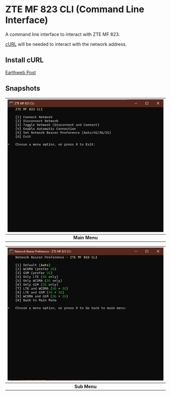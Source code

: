 # ZTE MF 823 CLI (Command Line Interface)
A command line interface to interact with ZTE MF 823.

[cURL](https://curl.se/) will be needed to interact with the network address.

## Install cURL
[Earthweb Post](https://earthweb.com/curl/.) 

## Snapshots
| ![Main Menu](./snapshots/MainMenu.png "Main Menu") |
|:--:|
| **Main Menu** |

| ![Sub Menu](./snapshots/SubMenu.png "Sub Menu") |
|:--:|
| **Sub Menu** | 